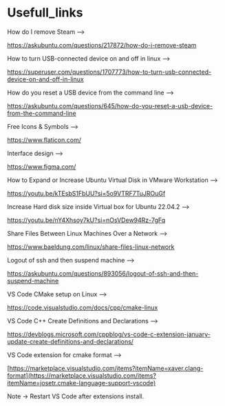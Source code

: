# Usefull_links

How do I remove Steam -->

https://askubuntu.com/questions/217872/how-do-i-remove-steam

How to turn USB-connected device on and off in linux -->

https://superuser.com/questions/1707773/how-to-turn-usb-connected-device-on-and-off-in-linux

How do you reset a USB device from the command line -->

https://askubuntu.com/questions/645/how-do-you-reset-a-usb-device-from-the-command-line

Free Icons & Symbols -->

https://www.flaticon.com/

Interface design -->

https://www.figma.com/

How to Expand or Increase Ubuntu Virtual Disk in VMware Workstation -->

https://youtu.be/kTEsbS1FbUU?si=5o9VTRF7TuJROuGf

Increase Hard disk size inside Virtual box for Ubuntu 22.04.2 -->

https://youtu.be/nY4Xhsoy7kU?si=nOsVDew94Rz-7gFq

Share Files Between Linux Machines Over a Network -->

https://www.baeldung.com/linux/share-files-linux-network

Logout of ssh and then suspend machine -->

https://askubuntu.com/questions/893056/logout-of-ssh-and-then-suspend-machine

VS Code CMake setup on Linux -->

https://code.visualstudio.com/docs/cpp/cmake-linux

VS Code C++ Create Definitions and Declarations -->

https://devblogs.microsoft.com/cppblog/vs-code-c-extension-january-update-create-definitions-and-declarations/

VS Code extension for cmake format -->

[https://marketplace.visualstudio.com/items?itemName=xaver.clang-format](https://marketplace.visualstudio.com/items?itemName=josetr.cmake-language-support-vscode)

Note -> Restart VS Code after extensions install.




